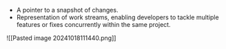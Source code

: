 + A pointer to a snapshot of changes.
+ Representation of work streams, enabling developers to tackle multiple features or fixes concurrently within the same project. 

![[Pasted image 20241018111440.png]]